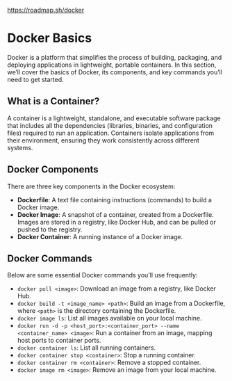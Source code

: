 https://roadmap.sh/docker

# Docker Basics

Docker is a platform that simplifies the process of building,  packaging, and deploying applications in lightweight, portable  containers. In this section, we’ll cover the basics of Docker, its  components, and key commands you’ll need to get started.

## What is a Container?

A container is a lightweight, standalone, and executable software  package that includes all the dependencies (libraries, binaries, and  configuration files) required to run an application. Containers isolate  applications from their environment, ensuring they work consistently  across different systems.

## Docker Components

There are three key components in the Docker ecosystem:

- **Dockerfile**: A text file containing instructions (commands) to build a Docker image.
- **Docker Image**: A snapshot of a container, created  from a Dockerfile. Images are stored in a registry, like Docker Hub, and can be pulled or pushed to the registry.
- **Docker Container**: A running instance of a Docker image.

## Docker Commands

Below are some essential Docker commands you’ll use frequently:

- `docker pull <image>`: Download an image from a registry, like Docker Hub.
- `docker build -t <image_name> <path>`: Build an image from a Dockerfile, where `<path>` is the directory containing the Dockerfile.
- `docker image ls`: List all images available on your local machine.
- `docker run -d -p <host_port>:<container_port> --name <container_name> <image>`: Run a container from an image, mapping host ports to container ports.
- `docker container ls`: List all running containers.
- `docker container stop <container>`: Stop a running container.
- `docker container rm <container>`: Remove a stopped container.
- `docker image rm <image>`: Remove an image from your local machine.